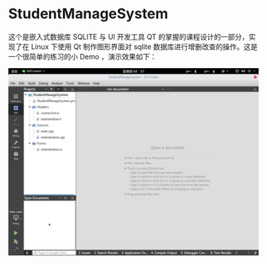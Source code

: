 # StudentManageSystem

这个是嵌入式数据库 SQLITE 与 UI 开发工具 QT 的掌握的课程设计的一部分，实现了在 Linux 下使用 Qt 制作图形界面对 sqlite 数据库进行增删改查的操作。这是一个很简单的练习的小 Demo ，演示效果如下：

![](images/01.gif)